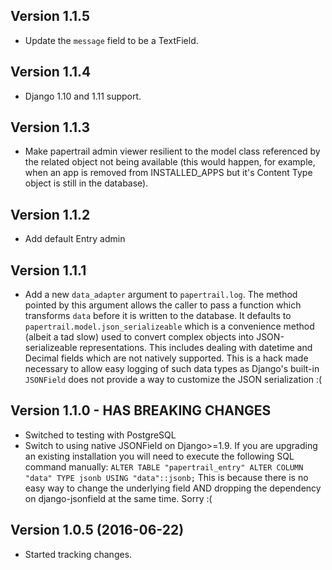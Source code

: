 Version 1.1.5
------------------------
*   Update the `message` field to be a TextField.

Version 1.1.4
------------------------
*   Django 1.10 and 1.11 support.


Version 1.1.3
------------------------
*   Make papertrail admin viewer resilient to the model class referenced
    by the related object not being available (this would happen, for example,
    when an app is removed from INSTALLED_APPS but it's Content Type object
    is still in the database).


Version 1.1.2
------------------------
*   Add default Entry admin


Version 1.1.1
------------------------
*   Add a new `data_adapter` argument to `papertrail.log`. The method
    pointed by this argument allows the caller to pass a function which
    transforms `data` before it is written to the database. It defaults
    to `papertrail.model.json_serializeable` which is a convenience method
    (albeit a tad slow) used to convert complex objects into JSON-serializeable
    representations. This includes dealing with datetime and Decimal fields
    which are not natively supported.
    This is a hack made necessary to allow easy logging of such data types
    as Django's built-in `JSONField` does not provide a way to customize
    the JSON serialization :(


Version 1.1.0 - HAS BREAKING CHANGES
------------------------
*   Switched to testing with PostgreSQL
*   Switch to using native JSONField on Django>=1.9. If you
    are upgrading an existing installation you will need to
    execute the following SQL command manually: `ALTER TABLE "papertrail_entry" ALTER COLUMN "data" TYPE jsonb USING "data"::jsonb;` This is because there is no easy way to change the underlying field AND dropping the dependency on django-jsonfield at the same time. Sorry :(


Version 1.0.5 (2016-06-22)
------------------------
*   Started tracking changes.
